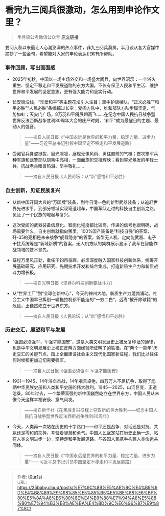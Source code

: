 # 看完九三阅兵很激动，怎么用到申论作文里？


> 半月谈公考微信公众号 [原文链接](https://mp.weixin.qq.com/s/DK2ElvVbAW1Lye5CT6c8cw)

要问入秋以来最让人心潮澎湃的热点事件，非九三阅兵莫属。半月谈从各大官媒中摘抄了一些金句，希望能对大家的申论表达积累有所帮助。

### 事件回顾，写出画面感

- 2025年初秋，中国以一场主场外交和一场盛大阅兵，向世界昭示：一个浴火重生、坚定不移走和平发展道路的东方大国，不仅有保卫人民和平生活、维护世界和平发展的坚定意志，更有强大能力和坚实行动。

- 长安街沿线，“珍爱和平”等主题花坛引人注目；空中护旗梯队，“正义必胜”“和平必胜”“人民必胜”条幅掠过长空；受阅方队中，维和部队方队步履坚定、气势如虹；天安门广场，8万羽和平鸽展翅高飞……在纪念中国人民抗日战争暨世界反法西斯战争胜利80周年大会的庄严时刻，“和平”成为最醒目的主题、最动人的强音。

  > ——摘自人民日报《“中国永远是世界的和平力量、稳定力量、进步力量”——习近平总书记引领中国坚定不移走和平发展道路》

- 受阅官兵身姿挺拔、目光凛凛，展现无惧风雨、勇往直前的气概；首次擎军兵种军旗和武警部队旗集中亮相，一面面旗帜交相辉映；看到容光焕发的年轻士兵，抗战老兵眼含热泪、举手敬礼……

  > ——摘自人民日报《人民论坛：从“新”感悟和平必胜》

### 自主创新，见证民族复兴

- 从新中国开国大典的“万国牌”装备，到今日清一色的新型武器装备；从追赶世界先进水平，到部分领域实现弯道超车，中国军队走过的科技自主创新之路，见证了一个民族的崛起与复兴。

- 这次受阅的武器装备信息化、智能化程度都比较高，传递的信号也很明确，战场需要什么，自主创新就指向哪里。100%国产装备是“科技自强”的答案，歼-35的亮相是未来战争“舰载隐身”的答案，新型无人机、定向能武器、电子干扰系统等是“新域新质”的答案，无人机方队的集群展示显示了我军在智能作战领域的技术领先。

- 征程万里风正劲，重任千钧再奋蹄。必须深度融入国家科技创新体系，统筹开展基础研究、应用研究、先期技术开发和综合集成，打造新质生产力和新质战斗力增长极。

  > ——摘自光明日报《坚持向科技创新要战斗力》

- 从“世界工厂”到“全球创新中心”，今天的神州大地，新质生产力蓬勃涌动。社会主义中国早已挥别一辆拖拉机都不能造的“一穷二白”，远离“被开除球籍”的危险，正巍然屹立于世界东方。

  > ——摘自人民日报《人民论坛：从“新”感悟和平必胜》

### 历史交汇，展望和平与发展

- “强国必须强军，军强才能国安”，这是人类文明发展史上被反复印证的通律，也是中华文明发展史上被正反两方面经验所证明了的铁律。在“两个一百年”历史交汇的关键节点，踏上全面建设社会主义现代化国家新征程，我们比以往任何时候都更加迫切需要强军。

  > ——摘自人民日报《强国必须强军 军强才能国安》

- 1931—1945，14年浴血奋战，14年艰苦卓绝，四万万人不屈抗争，取得了彪炳中华民族史册和人类和平史册的伟大胜利。1945—2025，山河巨变，正道沧桑。80年过去，一个繁荣富强的新中国巍然屹立在世界东方，中国人民从未像今天这样幸福安康、意气风发。

  > ——摘自新华社《在民族复兴征程上夺取新的伟大胜利——纪念中国人民抗日战争暨世界反法西斯战争胜利80周年》

- 今天，人类再一次站在历史的十字路口——和平还是战争、对话还是对抗、共赢还是零和的抉择，考验着智慧和勇气。中国人民坚定站在历史正确一边、站在人类文明进步一边，坚持走和平发展道路，与各国人民携手构建人类命运共同体。

  > ——摘自人民日报《“中国永远是世界的和平力量、稳定力量、进步力量”——习近平总书记引领中国坚定不移走和平发展道路》

---

> 作者: [t0ur1st](https://github.com/tyd2000)  
> URL: https://25baby.cloud/posts/%E7%9C%8B%E5%AE%8C%E4%B9%9D%E4%B8%89%E9%98%85%E5%85%B5%E5%BE%88%E6%BF%80%E5%8A%A8%E6%80%8E%E4%B9%88%E7%94%A8%E5%88%B0%E7%94%B3%E8%AE%BA%E4%BD%9C%E6%96%87%E9%87%8C/  

